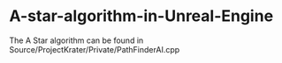 # A-star-algorithm-in-Unreal-Engine

The A Star algorithm can be found in Source/ProjectKrater/Private/PathFinderAI.cpp
